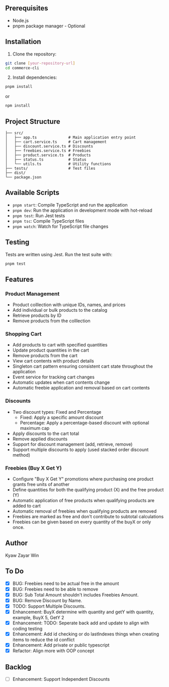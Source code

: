 ## Prerequisites

- Node.js 
- pnpm package manager - Optional

## Installation

1. Clone the repository:
```bash
git clone [your-repository-url]
cd commerce-cli
```

2. Install dependencies:
```bash
pnpm install
```

or 

```bash
npm install
```

## Project Structure

```
├── src/
│   ├── app.ts              # Main application entry point
│   ├── cart.service.ts     # Cart management
│   ├── discount.service.ts # Discounts
│   ├── freebies.service.ts # Freebies
│   ├── product.service.ts  # Products
│   ├── status.ts           # Status
│   └── utils.ts            # Utility functions
├── tests/                  # Test files
├── dist/                  
└── package.json           
```

## Available Scripts

- `pnpm start`: Compile TypeScript and run the application
- `pnpm dev`: Run the application in development mode with hot-reload
- `pnpm test`: Run Jest tests
- `pnpm tsc`: Compile TypeScript files
- `pnpm watch`: Watch for TypeScript file changes

## Testing

Tests are written using Jest. Run the test suite with:

```bash
pnpm test
```

## Features

### Product Management
- Product colllection with unique IDs, names, and prices
- Add individual or bulk products to the catalog
- Retrieve products by ID
- Remove products from the colllection

### Shopping Cart
- Add products to cart with specified quantities
- Update product quantities in the cart
- Remove products from the cart
- View cart contents with product details
- Singleton cart pattern ensuring consistent cart state throughout the application
- Event service for tracking cart changes
- Automatic updates when cart contents change
- Automatic freebie application and removal based on cart contents


### Discounts
- Two discount types: Fixed and Percentage
  - Fixed: Apply a specific amount discount
  - Percentage: Apply a percentage-based discount with optional maximum cap
- Apply discounts to the cart total
- Remove applied discounts
- Support for discount management (add, retrieve, remove)
- Support multiple discounts to apply (used stacked order discount method)

### Freebies (Buy X Get Y)
- Configure "Buy X Get Y" promotions where purchasing one product grants free units of another
- Define quantities for both the qualifying product (X) and the free product (Y)
- Automatic application of free products when qualifying products are added to cart
- Automatic removal of freebies when qualifying products are removed
- Freebies are marked as free and don't contribute to subtotal calculations
- Freebies can be given based on every quantity of the buyX or only once.

## Author

Kyaw Zayar Win

## To Do  

- [x] BUG: Freebies need to be actual free in the amount
- [x] BUG: Freebies need to be able to remove
- [x] BUG: Sub Total Amount shouldn't includes Freebies Amount.
- [x] BUG: Remove Discount by Name.
- [x] TODO: Support Multiple Discounts.
- [x] Enhancement: BuyX determine with quantity and getY with quantity, example, BuyX 5, GetY 2
- [x] Enhancement: TODO: Seperate back add and update to align with coding testing
- [x] Enhancement: Add id checking or do lastIndexes things when creating items to reduce the id conflict
- [x] Enhancement: Add private or public typescript
- [x] Refactor: Align more with OOP concept

## Backlog
- [ ] Enhancement: Support Independent Discounts